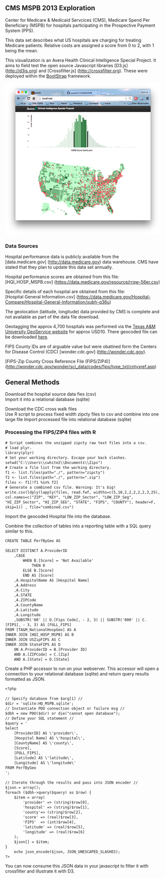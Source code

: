 ## CMS MSPB 2013 Exploration
Center for Medicare & Medicaid Servcices (CMS), Medicare Spend Per Beneficiary (MSPB) for hospitals participating in the Prospective Payment System (PPS).  

This data set describes what US hospitals are charging for treating Medicare patients. Relative costs are assigned a score from 0 to 2, with 1 being the mean.

This visualization is an Avera Health Clinical Intelligence Special Project. It aims to field test the open source Javascript libraries [D3.js] (http://d3js.org) and [Crossfilter.js] (http://crossfilter.org). These were deployed within the [BootStrap](http://getbootstrap.com/) framework.

[![Screenshot](img/ScreenShot.png)](http://colinwhite.net/d3brush/)

### Data Sources
Hospital performance data is publicly available from the [data.medicare.gov] (http://data.medicare.gov) data warehouse. CMS have stated that they plan to update this data set annually.

Hospital performance scores are obtained from this file:  
[HQI\_HOSP\_MSPB.csv] (https://data.medicare.gov/resource/rrqw-56er.csv)  

Specific details of each hospital are obtained from this file:  
[Hospital General Information.csv] (https://data.medicare.gov/Hospital-Compare/Hospital-General-Information/xubh-q36u)  

The geolocation (latitude, longitude) data provided by CMS is complete and not available as part of the data file download.  

Geotagging the approx 4,700 hospitals was performed via the [Texas A&M University GeoService website](https://geoservices.tamu.edu) for approx USD10. There geocoded file can be downloaded [here](data/TA&M_NationalHospGeo.csv).

FIPS County IDs are of arguable value but were obatined form the Centers for Disease Control (CDC) [wonder.cdc.gov] (http://wonder.cdc.gov).
  
[FIPS-Zip County Cross Reference File (FIPS/ZIP4)] (http://wonder.cdc.gov/wonder/sci_data/codes/fips/type_txt/cntyxref.asp) 

## General Methods

Download the hospital source data fies (csv)  
Import it into a relational database (sqlite)  

Download the CDC cross walk files  
Use R script to process fixed width zipcty files to csv and combine into one large file
Import processed file into relational database (sqlite)  

### Processing the FIPS/ZIP4 files with R

	# Script combines the unzipped zipcty raw text files into a csv.
	# load plyr. 
	library(plyr)
	# Set your working directory. Escape your back slashes.
	setwd("C:\\Users\\cwhite2\\Documents\\Zips")
	# Create a file list from the working directory.
	f1 <- list.files(path="./", pattern="zipcty")
	f2 <- list.files(path="./", pattern=".zip")
	files <- f1[!f1 %in% f2]
	# Generate a combined csv file. Warning: It's big!
	write.csv(ldply(lapply(files, read.fwf, widths=c(5,10,2,2,2,2,2,3,25), col.names=c("ZIP", "KEY", "LOW_ZIP_Sector", "LOW_ZIP_Seg", "HI_ZIP_Sector", "HI_ZIP_SEG", "STATE", "FIPS", "COUNTY"), header=F, skip=1)) , file="combined.csv")
	
Import the geocoded Hospital file into the database.

Combine the collection of tables into a reporting table with a SQL query similar to this.

	CREATE TABLE PerfByGeo AS

	SELECT DISTINCT A.ProviderID
		,CASE 
			WHEN B.[Score] = 'Not Available'
				THEN 0
			ELSE B.[Score]
			END AS [Score]
		,A.HospitalName AS [Hospital Name]
		,A.Address
		,A.City
		,A.STATE
		,A.ZIPCode
		,A.CountyName
		,A.Latitude
		,A.Longitude
		,SUBSTR('00' || D.[Fips Code], - 2, 3) || SUBSTR('000' || C.[FIPS], - 3, 3) AS [FULL_FIPS]
	FROM [TA&M_NationalHospGeo] AS A
	INNER JOIN [HQI_HOSP_MSPB] AS B
	INNER JOIN USZipFIPS AS C
	INNER JOIN StateFIPS AS D 
		ON A.ProviderID = B.[Provider ID]
		AND A.[ZIPCode] = C.[Zip]
		AND A.[State] = D.[State]

Create a PHP accessor to run on your webserver. This accessor will open a connection to your relational database (sqlite) and return query results formatted as JSON.

	<?php 

    // Specify database from $arg[1] //
    $dir = 'sqlite:HQ_MSPB.sqlite';
    // Instantiate PDO connection object or failure msg //
    $dbh = new PDO($dir) or die("cannot open database");
    // Define your SQL statement //
    $query = '
    Select 
    	[ProviderID] AS \'provider\',
    	[Hospital Name] AS \'hospital\',
    	[CountyName] AS \'county\',
    	[Score],
    	[FULL_FIPS],
    	[Latitude] AS \'latitude\',
    	[Longitude] AS \'longitude\'
    FROM PerfByGeo 
	';
    
    // Iterate through the results and pass into JSON encoder //
    $json = array(); 
    foreach ($dbh->query($query) as $row) {
        $item = array(
            'provider' => (string)$row[0],
            'hospital' => (string)$row[1],
            'county'=> (string)$row[2],
            'score' => (real)$row[3],
            'FIPS'  => (int)$row[4],
            'latitude' => (real)$row[5],
            'longitude' => (real)$row[6]
        );
        $json[] = $item;
    }
        echo json_encode($json, JSON_UNESCAPED_SLASHES);
	?> 
	
You can now consume this JSON data in your javascript to filter it with crossfilter and illustrate it with D3.

